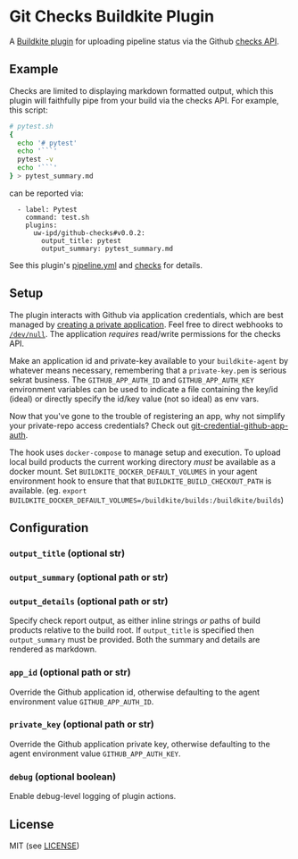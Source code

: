 # Git Checks Buildkite Plugin 

A [Buildkite plugin](https://buildkite.com/docs/agent/v3/plugins) for uploading pipeline status via the Github [checks API](https://developer.github.com/v3/checks/).


## Example

Checks are limited to displaying markdown formatted output, which this plugin
will faithfully pipe from your build via the checks API. For example, this script:

```bash
# pytest.sh
{
  echo '# pytest'
  echo '```'
  pytest -v
  echo '```'
} > pytest_summary.md
```

can be reported via:

```
  - label: Pytest
    command: test.sh
    plugins:
      uw-ipd/github-checks#v0.0.2:
        output_title: pytest
        output_summary: pytest_summary.md
```

See this plugin's [pipeline.yml](.buildkite/pipeline.yml) and
[checks](https://github.com/uw-ipd/github-checks-buildkite-plugin/pull/6/checks)
for details.

## Setup

The plugin interacts with Github via application credentials, which are best
managed by [creating a private application](https://developer.github.com/apps/building-github-apps/creating-a-github-app/).
Feel free to direct webhooks to [`/dev/null`](https://devnull-as-a-service.com/dev/null).
The application *requires* read/write permissions for the checks API.

Make an application id and private-key available to your `buildkite-agent` by
whatever means necessary, remembering that a `private-key.pem` is serious
sekrat business. The `GITHUB_APP_AUTH_ID` and `GITHUB_APP_AUTH_KEY` environment
variables can be used to indicate a file containing the key/id (ideal) or
directly specify the id/key value (not so ideal) as env vars.

Now that you've gone to the trouble of registering an app, why not simplify
your private-repo access credentials? Check out
[git-credential-github-app-auth](https://github.com/uw-ipd/git-credential-github-app-auth).

The hook uses `docker-compose` to manage setup and execution. To upload local
build products the current working directory _must_ be available as a docker
mount. Set `BUILDKITE_DOCKER_DEFAULT_VOLUMES` in your agent environment hook
to ensure that that `BUILDKITE_BUILD_CHECKOUT_PATH` is available. (eg. `export
BUILDKITE_DOCKER_DEFAULT_VOLUMES=/buildkite/builds:/buildkite/builds`)

## Configuration

### `output_title` (optional str)
### `output_summary` (optional path or str)
### `output_details` (optional path or str)

Specify check report output, as either inline strings *or* paths of build
products relative to the build root. If `output_title` is specified then
`output_summary` must be provided. Both the summary and details are rendered as
markdown.

### `app_id` (optional path or str)

Override the Github application id, otherwise defaulting to the agent
environment value `GITHUB_APP_AUTH_ID`.

### `private_key` (optional path or str)

Override the Github application private key, otherwise defaulting to the agent
environment value `GITHUB_APP_AUTH_KEY`.

### `debug` (optional boolean)

Enable debug-level logging of plugin actions.

## License

MIT (see [LICENSE](LICENSE))
